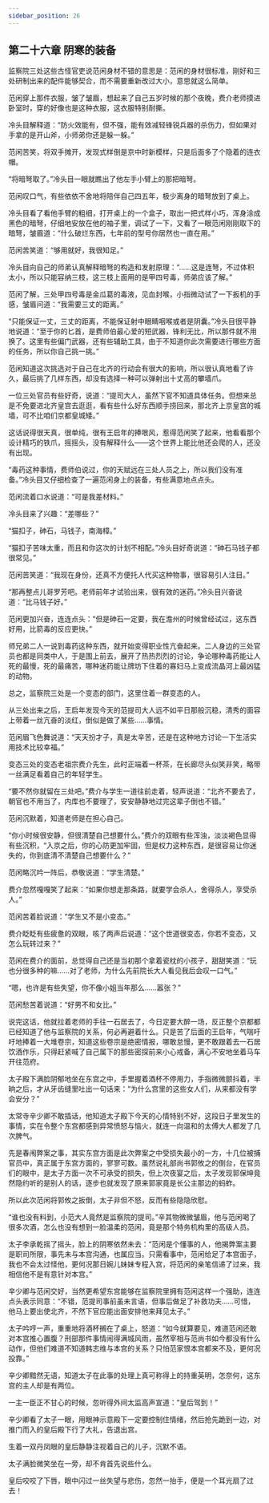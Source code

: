 ```yaml
---
sidebar_position: 26
---
```


## 第二十六章 **阴寒的装备**

监察院三处这些古怪官吏说范闲身材不错的意思是：范闲的身材很标准，刚好和三处研制出来的配件能够契合，而不需要重新改过大小，意思就这么简单。

范闲穿上那件衣服，皱了皱眉，想起来了自己五岁时候的那个夜晚，费介老师摸进卧室时，穿的好像也是这种衣服，这衣服特别耐撕。

冷头目解释道：“防火效能有，但不强，能有效减轻锋锐兵器的杀伤力，但如果对手拿的是开山斧，小师弟你还是躲一躲。”

范闲苦笑，将双手摊开，发现式样倒是京中时新模样，只是后面多了个隐着的连衣帽。

“将暗弩取了。”冷头目一眼就瞧出了他左手小臂上的那把暗弩。

范闲叹口气，有些依依不舍地将陪伴自己四五年，极少离身的暗弩放到了桌上。

冷头目看了看他手臂的粗细，打开桌上的一个盒子，取出一把式样小巧，浑身涂成黑色的暗弩，仔细地安放在他的袖子里，调试了一下，又看了一眼范闲刚刚取下的暗弩，皱眉道：“什么破烂东西，七年前的型号你居然也一直在用。”

范闲苦笑道：“够用就好，我很知足。”

冷头目向自己的师弟认真解释暗弩的构造和发射原理：“……这是连弩，不过体积太小，所以只能容纳三枝，这三枝上面用的是甲四号毒，师弟应该了解。”

范闲了解，三处甲四号毒是金瓜葛的毒液，见血封喉，小指微动试了一下扳机的手感，皱眉问道：“我需要三丈的距离。”

“只能保证一丈，三丈的距离，不能保证射中眼睛咽喉或者是阴囊。”冷头目很平静地说道：“至于你的匕首，是费师伯最心爱的短武器，锋利无比，所以那件就不用换了。这里有些偏门武器，还有些辅助工具，由于不知道你此次需要进行哪些方面的任务，所以你自己挑一挑。”

范闲知道这次挑选对于自己在北齐的行动会有很大的影响，所以很认真地看了许久，最后挑了几样东西，却没有选择一种可以弹射出十丈高的攀墙爪。

一位三处官员有些好奇，说道：“提司大人，虽然下官不知道具体任务。但想来总是不免要进北齐皇宫去逛逛，看有些什么好东西顺手捞回来，那北齐上京皇宫的城墙，可不比咱们京都皇城矮。”

这话说得很天真，很单纯，很有王启年的捧哏风，惹得范闲笑了起来，他看看那个设计精巧的铁爪，摇摇头，没有解释什么——这个世界上能比他还会爬的人，还没有出现。

“毒药这种事情，费师伯说过，你的天赋远在三处人员之上，所以我们没有准备。”冷头目又仔细检查了一遍范闲身上的装备，有些满意地点点头。

范闲流着口水说道：“可是我差材料。”

冷头目来了兴趣：“差哪些？”

“猫扣子，砷石，马钱子，南海樟。”

“猫扣子苦味太重，而且和你这次的计划不相配。”冷头目好奇说道：“砷石马钱子都很常见。”

范闲苦笑道：“我现在身份，还真不方便托人代买这种物事，很容易引人注目。”

“那再整点儿哥罗芳吧。老师前年才试验出来，很有效的迷药。”冷头目兴奋说道：“比马钱子好。”

范闲更加兴奋，连连点头：“但是砷石一定要，我在澹州的时候曾经试过，这东西好用，比箭毒的反应更快。”

师兄弟二人一说到毒药这种东西，就开始变得职业性亢奋起来。二人身边的三处官员也都是同类中人，于是围上前去，展开了热热烈烈的讨论，争论哪种毒药能让人死的最慢，死的最痛苦，哪种迷药能让牌坊下住着的寡妇马上变成流晶河上最凶猛的动物。

总之，监察院三处是一个变态的部门，这里住着一群变态的人。

从三处出来之后，王启年发现今天的范提司大人远不如平日那般沉稳，清秀的面容上带着一丝亢奋的淡红，倒似是做了某些……事情。

范闲眉飞色舞说道：“天天扮才子，真是太辛苦，还是在这种地方讨论一下生活实用技术比较幸福。”

变态三处的变态老祖宗费介先生，此时正端着一杯茶，在长廊尽头似笑非笑，略带一丝满足看着自己的年轻学生。

“要不然你就留在三处吧。”费介与学生一道往前走着，轻声说道：“北齐不要去了，朝官也不用当了，内库也不要理了，安安静静地过完这辈子倒也不错。”

范闲沉默着，知道老师是在担心自己。

“你小时候很安静，但很清楚自己想要什么。”费介的双眼有些浑浊，淡淡褐色显得有些沉积，“入京之后，你的心防更加牢固，但是权力这种东西，是很容易让你迷失的，你到底清不清楚自己想要什么？”

范闲略沉吟一阵后，恭敬说道：“学生清楚。”

费介忽然嘎嘎笑了起来：“如果你想走那条路，就要学会杀人，舍得杀人，享受杀人。”

范闲苦着脸说道：“学生又不是小变态。”

费介眨眨有些疲惫的双眼，咳了两声后说道：“这个世道很变态，你若不变态，又怎么玩转过来？”

范闲在费介的面前，总觉得自己还是当初那个拿着瓷枕的小孩子，甜甜笑道：“玩也分很多种的嘛……对了老师，为什么先前院长大人看见我后会叹一口气。”

“嗯，也许是有些失望，你不像小姐当年那么……嚣张？”

范闲愁苦着说道：“好男不和女比。”

说完这话，他就拉着老师的手往一石居去了，今日定要大醉一场，反正整个京都都已经知道了他与监察院的关系，何必再避着什么。只是苦了后面的王启年，气喘吁吁地捧着一大堆卷宗，知道这些卷宗是绝密情报，哪敢怠慢，更不敢跟着去一石居饮酒作乐，只得赶紧喊了自己属下的那些密探前来小心戒备，满心不安地坐着马车开往范府。

太子殿下满脸阴郁地坐在东宫之中，手里握着酒杯不停用力，手指微微颤抖着，半晌之后，才从牙齿缝里吐出一句话来：“为什么宫里的这些女人们，从来都没有学会安分？”

太常寺辛少卿不敢插话，他知道太子殿下今天的心情特别不好，这段日子里发生的事情，实在令整个东宫都感到异常愤怒与恼火，就连一向温和的太傅大人都发了几次脾气。

先是春闱弊案之事，其实东宫方面是此次弊案之中受损失最小的一方，十几位被捕官员中，真正属于东宫方面的，寥寥可数。虽然说礼部尚书郭攸之的倒台，在官员们的眼中，是太子方面一次不可承受的损失，但上次夜宴之后，太子发现郭保坤竟然隐约听的是别人的话，逐步也就发现了原来郭家竟是长公主那边的蚂蚱。

所以此次范闲将郭攸之扳倒，太子非但不怒，反而有些隐隐欣慰。

“谁也没有料到，小范大人竟然是监察院的提司。”辛其物微微皱眉，他与范闲喝了很多次酒，怎么也没有想到一脸温柔的范闲，竟是那个特务机构里的高级人员。

太子李承乾摇了摇头，脸上的阴寒依然未去：“范闲是个懂事的人，他揭弊案主要是职司所限，事先未与本宫沟通，也属应当。只需看事中，范闲给足了本宫面子，我也不会太过怪他，更何况那日婉儿妹妹专程入宫，将范闲的亲笔信递了过来，我相信他不是有意针对本宫。”

辛少卿与范闲交好，当然更希望东宫能够在监察院里拥有范闲这样一个强助，连连点头表示同意：“不错，范提司事前虽未言语，但事后做足了补救功夫……可惜，他马上要出使北齐，不然下官应能出面安排他来拜见太子。”

太子吟哼一声，重重地将酒杯搁在了桌上，怒道：“如今就算要见，难道范闲还敢对本宫推心置腹？刑部那件事情闹得满城风雨，虽然宰相与范尚书如今都没有什么动作，但他们难道不知道韩志维与本宫的关系？只怕范家恨本宫都来不及，更何况投靠。”

辛少卿黯然无语，知道太子在此事的处理上真可称得上的持重英明，怎奈何，这东宫的主人却是有两位。

一主一臣正不甘心的时候，忽听得外间太监高声宣道：“皇后驾到！”

辛少卿看了太子一眼，用眼神示意殿下一定要控制住情绪，然后抢先跪到一边，对推门而入的皇后殿下行了大礼，告退出宫。

生着一双丹凤眼的皇后静静注视着自己的儿子，沉默不语。

太子满脸微笑坐在一旁，却不肯首先说些什么。

皇后咬咬了下唇，眼中闪过一丝失望与悲伤，忽然一抬手，便是一个耳光扇了过去！

